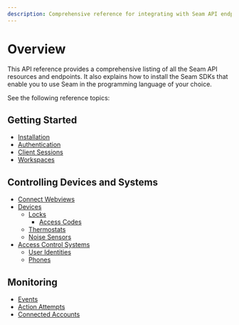```yaml
---
description: Comprehensive reference for integrating with Seam API endpoints
---
```


# Overview

This API reference provides a comprehensive listing of all the Seam API resources and endpoints. It also explains how to install the Seam SDKs that enable you to use Seam in the programming language of your choice.

See the following reference topics:

## Getting Started

* [Installation](installation.md)
* [Authentication](authentication.md)
* [Client Sessions](../api/client_sessions/)
* [Workspaces](../api/workspaces/)

## Controlling Devices and Systems

* [Connect Webviews](../api/connect_webviews/)
* [Devices](../api/devices/)
  * [Locks](../api/locks/)
    * [Access Codes](../api/access_codes/)
  * [Thermostats](../api/thermostats/)
  * [Noise Sensors](../api/noise_sensors/)
* [Access Control Systems](../api/acs/)
  * [User Identities](../api/user_identities/)
  * [Phones](../api/phones/)

## Monitoring

* [Events](../api-clients/events/)
* [Action Attempts](../api-clients/action_attempts/)
* [Connected Accounts](../api/connected_accounts/)
